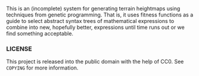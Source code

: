 This is an (incomplete) system for generating
terrain heightmaps using techniques from genetic programming. That is,
it uses fitness functions as a guide to select abstract syntax trees
of mathematical expressions to combine into new, hopefully better,
expressions until time runs out or we find something acceptable.

### LICENSE
This project is released into the public domain with the help of CC0. 
See `COPYING` for more information.
